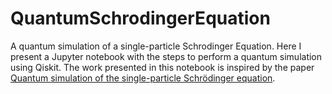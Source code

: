 # QuantumSchrodingerEquation

A quantum simulation of a single-particle Schrodinger Equation. Here I present a Jupyter notebook with the steps to perform a quantum simulation using Qiskit. 
The work presented in this notebook is inspired by the paper [Quantum simulation of the single-particle Schrödinger
equation](https://pubs.aip.org/aapt/ajp/article/76/7/657/1038339/Quantum-simulation-of-the-single-particle).
